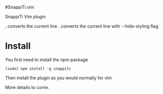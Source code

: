 #SnappiTi.vim

SnappiTi Vim plugin

<c-e>, converts the current line
<c-e>. converts the current line with --hide-styling flag

# Install

You first need to install the npm package

```
[sudo] npm install -g snappiti
```

Then install the plugin as you would normally for vim

More details to come.
